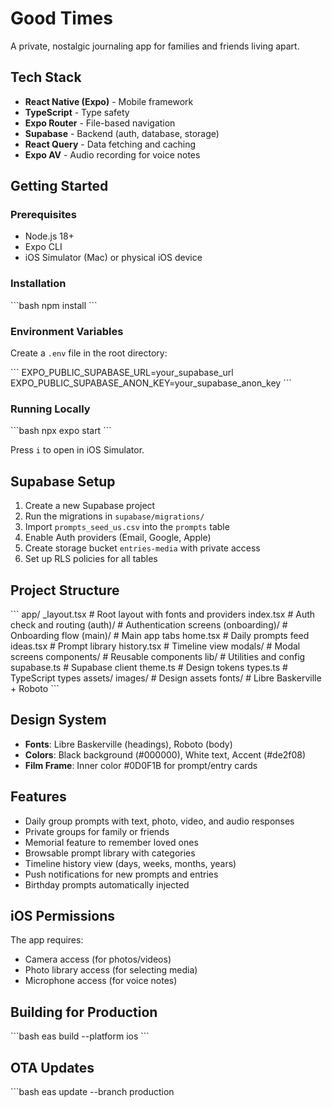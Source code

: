 # Good Times

A private, nostalgic journaling app for families and friends living apart.

## Tech Stack

- **React Native (Expo)** - Mobile framework
- **TypeScript** - Type safety
- **Expo Router** - File-based navigation
- **Supabase** - Backend (auth, database, storage)
- **React Query** - Data fetching and caching
- **Expo AV** - Audio recording for voice notes

## Getting Started

### Prerequisites

- Node.js 18+
- Expo CLI
- iOS Simulator (Mac) or physical iOS device

### Installation

\`\`\`bash
npm install
\`\`\`

### Environment Variables

Create a `.env` file in the root directory:

\`\`\`
EXPO_PUBLIC_SUPABASE_URL=your_supabase_url
EXPO_PUBLIC_SUPABASE_ANON_KEY=your_supabase_anon_key
\`\`\`

### Running Locally

\`\`\`bash
npx expo start
\`\`\`

Press `i` to open in iOS Simulator.

## Supabase Setup

1. Create a new Supabase project
2. Run the migrations in `supabase/migrations/`
3. Import `prompts_seed_us.csv` into the `prompts` table
4. Enable Auth providers (Email, Google, Apple)
5. Create storage bucket `entries-media` with private access
6. Set up RLS policies for all tables

## Project Structure

\`\`\`
app/
  _layout.tsx              # Root layout with fonts and providers
  index.tsx                # Auth check and routing
  (auth)/                  # Authentication screens
  (onboarding)/            # Onboarding flow
  (main)/                  # Main app tabs
    home.tsx               # Daily prompts feed
    ideas.tsx              # Prompt library
    history.tsx            # Timeline view
    modals/                # Modal screens
components/                # Reusable components
lib/                       # Utilities and config
  supabase.ts              # Supabase client
  theme.ts                 # Design tokens
  types.ts                 # TypeScript types
assets/
  images/                  # Design assets
  fonts/                   # Libre Baskerville + Roboto
\`\`\`

## Design System

- **Fonts**: Libre Baskerville (headings), Roboto (body)
- **Colors**: Black background (#000000), White text, Accent (#de2f08)
- **Film Frame**: Inner color #0D0F1B for prompt/entry cards

## Features

- Daily group prompts with text, photo, video, and audio responses
- Private groups for family or friends
- Memorial feature to remember loved ones
- Browsable prompt library with categories
- Timeline history view (days, weeks, months, years)
- Push notifications for new prompts and entries
- Birthday prompts automatically injected

## iOS Permissions

The app requires:
- Camera access (for photos/videos)
- Photo library access (for selecting media)
- Microphone access (for voice notes)

## Building for Production

\`\`\`bash
eas build --platform ios
\`\`\`

## OTA Updates

\`\`\`bash
eas update --branch production
